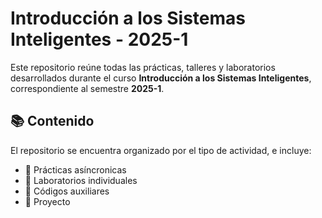 # Introducción a los Sistemas Inteligentes - 2025-1

Este repositorio reúne todas las prácticas, talleres y laboratorios desarrollados durante el curso **Introducción a los Sistemas Inteligentes**, correspondiente al semestre **2025-1**.

## 📚 Contenido

El repositorio se encuentra organizado por el tipo de actividad, e incluye:

- 🧠 Prácticas asíncronicas
- 🧪 Laboratorios individuales
- 📄 Códigos auxiliares
- 🤖 Proyecto